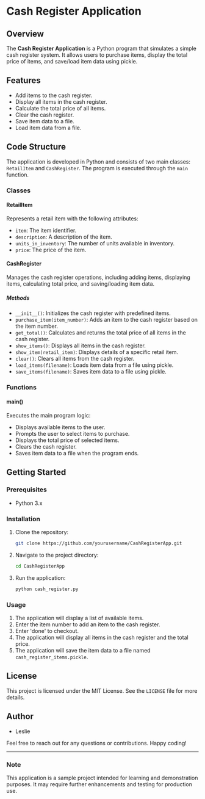 # Cash Register Application

## Overview
The **Cash Register Application** is a Python program that simulates a simple cash register system. It allows users to purchase items, display the total price of items, and save/load item data using pickle.

## Features
- Add items to the cash register.
- Display all items in the cash register.
- Calculate the total price of all items.
- Clear the cash register.
- Save item data to a file.
- Load item data from a file.

## Code Structure
The application is developed in Python and consists of two main classes: `RetailItem` and `CashRegister`. The program is executed through the `main` function.

### Classes

#### RetailItem
Represents a retail item with the following attributes:
- `item`: The item identifier.
- `description`: A description of the item.
- `units_in_inventory`: The number of units available in inventory.
- `price`: The price of the item.

#### CashRegister
Manages the cash register operations, including adding items, displaying items, calculating total price, and saving/loading item data.

##### Methods
- `__init__()`: Initializes the cash register with predefined items.
- `purchase_item(item_number)`: Adds an item to the cash register based on the item number.
- `get_total()`: Calculates and returns the total price of all items in the cash register.
- `show_items()`: Displays all items in the cash register.
- `show_item(retail_item)`: Displays details of a specific retail item.
- `clear()`: Clears all items from the cash register.
- `load_items(filename)`: Loads item data from a file using pickle.
- `save_items(filename)`: Saves item data to a file using pickle.

### Functions

#### main()
Executes the main program logic:
- Displays available items to the user.
- Prompts the user to select items to purchase.
- Displays the total price of selected items.
- Clears the cash register.
- Saves item data to a file when the program ends.

## Getting Started

### Prerequisites
- Python 3.x

### Installation
1. Clone the repository:
    ```sh
    git clone https://github.com/yourusername/CashRegisterApp.git
    ```
2. Navigate to the project directory:
    ```sh
    cd CashRegisterApp
    ```
3. Run the application:
    ```sh
    python cash_register.py
    ```

### Usage
1. The application will display a list of available items.
2. Enter the item number to add an item to the cash register.
3. Enter 'done' to checkout.
4. The application will display all items in the cash register and the total price.
5. The application will save the item data to a file named `cash_register_items.pickle`.

## License
This project is licensed under the MIT License. See the `LICENSE` file for more details.

## Author
- Leslie

Feel free to reach out for any questions or contributions. Happy coding!

---

### Note
This application is a sample project intended for learning and demonstration purposes. It may require further enhancements and testing for production use.

